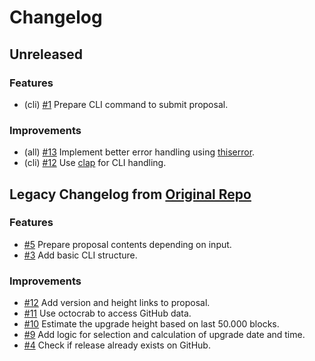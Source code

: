 # Changelog

## Unreleased

### Features

- (cli) [#1](https://github.com/evmos/proposer/pull/1) Prepare CLI command to submit proposal.

### Improvements

- (all) [#13](https://github.com/evmos/proposer/pull/13) Implement better error handling using [thiserror](https://github.com/dtolnay/thiserror).
- (cli) [#12](https://github.com/evmos/proposer/pull/12) Use [clap](https://github.com/clap-rs/clap) for CLI handling.

## Legacy Changelog from [Original Repo](https://github.com/MalteHerrmann/upgrade-helper)

### Features

- [#5](https://github.com/MalteHerrmann/upgrade-helper/pull/5) Prepare proposal contents depending on input.
- [#3](https://github.com/MalteHerrmann/upgrade-helper/pull/3) Add basic CLI structure.

### Improvements

- [#12](https://github.com/MalteHerrmann/upgrade-helper/pull/12) Add version and height links to proposal.
- [#11](https://github.com/MalteHerrmann/upgrade-helper/pull/11) Use octocrab to access GitHub data.
- [#10](https://github.com/MalteHerrmann/upgrade-helper/pull/10) Estimate the upgrade height based on last 50.000 blocks.
- [#9](https://github.com/MalteHerrmann/upgrade-helper/pull/9) Add logic for selection and calculation of upgrade date and time.
- [#4](https://github.com/MalteHerrmann/upgrade-helper/pull/4) Check if release already exists on GitHub.

